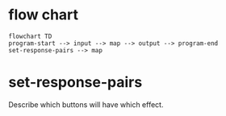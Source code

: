 
# flow chart
```mermaid
flowchart TD
program-start --> input --> map --> output --> program-end 
set-response-pairs --> map
```
# set-response-pairs
Describe which buttons will have which effect.